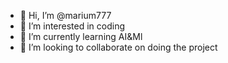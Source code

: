 - 👋 Hi, I’m @marium777
- 👀 I’m interested in coding
- 🌱 I’m currently learning AI&Ml
- 💞️ I’m looking to collaborate on doing the project

<!---
marium777/marium777 is a ✨ special ✨ repository because its `README.md` (this file) appears on your GitHub profile.
You can click the Preview link to take a look at your changes.
--->
